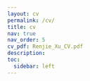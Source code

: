 ```yaml
---
layout: cv
permalink: /cv/
title: cv
nav: true
nav_order: 5
cv_pdf: Renjie_Xu_CV.pdf
description:
toc:
  sidebar: left
---
```

